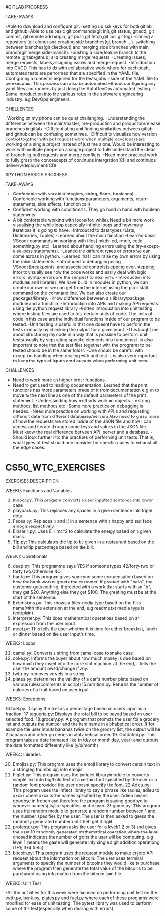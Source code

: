 

#GITLAB PROGRESS

TAKE-AWAYS

-Able to download and configure git.
-setting up ssh keys for both gitlab and github
-Able to use basic git commands(git init, git status, git add, git commit, git remote add origin, git push,git fetch,git pull,git log)
-cloning a repository (git clone) and creating side branches(git branch ...). switching between branches(git checkout) and merging side branches with main branch(git merge side-branch).
-pushing a side/feature branch to the remote (gitlab/github) and creating merge requests.
-Creating issues, merge requests, labels,assigning issues and merge request.
-Introduction into CI/CD. This has to do with collaborative work where for each push, automated tests are performed that are specified in the YAML file. Configuring a runner is required for the tests/jobs inside of the YAML file to be executed. This process can also be automated without configuring any yaml files and runners by just doing the AutoDevOps automated testing.
-Some introduction into the various roles in the software engineering industry. e.g DevOps engineers.

CHELLENGES

-Working on my phone can be quiet challenging.
-Understanding the difference between the main/master, pre-production and production/release branches in gitlab.
-Diffetentiating and finding similarities between gitlab and github can be confusing sometimes.
-Difficult to visualize how version control together with pull request work when multiple developers are working on a single project instead of just me alone. Would be interesting to work with multiple people on a single project to fully understand the ideas of branching,pull requests and merge conflicts.
-Need more practical work to fully grasp the concencepts of continuos intergration(CI) and continuos delivery/deployment(CD)



#PYTHON BASICS PROGRESS

TAKE-AWAYS

- Confortable with variable(integiers, string, floats, booleans).
-Confortable working with functions(parameters, arguments, return statements, side effects, function call)
- Confident working with conditionals. They go hand in hand with boolean statements
- A bit confortable working with loops(for, while). Need a bit more work visualising the while loop especially infinite loops and how many iterations it is going to have.
-Introducrd to data types (Lists, Dictionaries, Tuples)
-Learned about the main function
-Learned basic VScode commands on working with files( mkdir, cd, rmdir, code something.py etc)
-Learned about handling errors using the (try-except-else-pass statements).
-Leaned the different types of errors we can come across in python.
-Learned that i can raise my own errors by using the raise statements.
-Introduced to debugging using VScode(breakpoints) and associated controls(stepping over, stepping into) to visually see how the code works and easily deal with logic errors. Syntax errors are the simplest to deal with.
-Introduction into modules and libraries. We have build in modules in python, we can create our own or we can get from the internet using the pip install command on the command line. We can also create our packages/library. 
-Know didference between a a library/package, module and a function.
-Introduction into APIs and making API requests using the python request library
-Gotten introduction into unit testing where testing files are used to test certain units of code. The units of code in this case are the individual functions inside of our program to be tested. 
-Unit testing is useful in that one doesnt have to perform the tests manually by checking the output for a given input.
-This taught me about structuring my code in a way that is possible to perform unit tests(usually by separating specific elements into functions).It is also important to note that the test files together with the programs to be tested should be in the same folder.
-One should be careful with exception handling when dealing with unit test. It is also very important to keep the type of inputs amd outputs when performing unit tests.

CHALLENGES

- Need to work more on higher order functions.
- Need to get used to reading documentation. Learned that the print functions has more parameters inside of it from documentation e.g \n to move to the next line as one of the default parameters of the print statement.
-Understanding how methods work on objects. i.e string methods, list methods etc
-Some more practice on debugging is needed.
-Need more practice on working with API,s and requesting different data from different databases/servers.Also need to grasp more of how the requests are stored inside of the JSON file and how i can access and iterate through some keys and values in the JSON file.
-Must know the real difference between API, server and a database.
-Should look further into the practises of performing unit tests. That is, what types of test should one consider for specific cases to exhaust all the edge cases.


# CS50\_WTC\_EXERCISES

EXERCISES DESCRIPTION

WEEK0: Functions and Variables

1. Indoor.py: This program converts a user inputted sentence into lower case
2. playback.py: This replaces any spaces in a given sentence into triple dots
3. Faces.py: Replaces :) and :( in a sentence with a happy and sad face emogis respectively
4. Einstein.py: Uses E = mc^2 to calculate the energy based on a given mass.
5. Tip.py: This calculates the tip to be given in a restaurant based on the bill and tip percentage based on the bill.


WEEK1: Conditionals

6. deep.py: This programme says YES if someone types 42/forty-two or forty two.Otherwise NO.
7. bank.py: This program gives someone some compensation based on how the bank worker greets the customer. If greeted with "hello", the customer gets nothing, if greeted with a work that starts with an "h", they get $20. Anything else they get $100. The greeting must be at the start of the sentence.
8. Extensions.py: This shows a files media type based on the files name(with the extension at the end, e.g readme.txt media type is text/plain)
9. interpreter.py: This does mathematical operations based on an expression from the user input
10. meal.py: This tells the user whether it is time for either breakfast, lunch or dinner based on the user input's time.


WEEK2: Loops

11. camel.py: Converts a string from camel case to snake case
12. coke.py: Informs the buyer about how much money is due based on how much they insert into the coke slot machine. at the end, it tells the user the amount owed/change if any.
13. twttr.py: removes vowels in a string
14. plates.py: determines the validity of a car's number plate based on various rules(comments in script)
15.nutrition.py: Returns the number of calories of a fruit based on user input 

WEEK3: Exceptions

16.fuel.py: Display the fuel as a percentage based on users input as a fraction.
17. taqueria.py: Displays the total bill to be payed based on user selected food.
18.grocery.py: A program that promots the user for a grocery list and outputs the number and the item name in alphabetical order. If for example the user inputs bananas twice on the grocery list, the output will be 2 bananas and other groceries in alphabetical order.
19. Outdated.py: This program takes a date formated like (m/d/y or month day, year) amd outputs the date formatted differently like (y/d/month)

WEEK4: Libraries

20. Emojize.py: This program uses the emoji library to convert certain text in a string(eg thumbs up) into emojis
21. Figlet.py: This program uses the pyfiglet library/module to converts simple text into big/bold text of a certain font specified by the user or a random font provided the user doesnt specify the font.
22.Adieu.py: This program uses the inflect library to say a phrase like (adieu, adieu to xxxx) where xxxx is the names specified by the user. Adieu means goodbye in french and therefore the program is saying goodbye to whoever name(s) is/are specifies by the user.
23.game.py: This program uses the random module to generate a random number between 1 and the number specifies by the user. The user is then asked to guess the randomly generated number until theh get it right.
24. professor.py: This program asks the user for a level(1,2 or 3) and gives the user 10 randomly generated mathematical operation where the level chosed indicates the number of gidits the user will be computing. e.g level 1 means the game will generate inly single digit addition operationg (1+1; 3+4 #etc)
25. bitcoin.py: Thia program uses the request module to make crypto API request about the information on bitcoin. The user uses terminal arguments to specify the number of bitcoins they would like to purchase where the program then generate the total value of the bitcoins to be purchased using information from the bitcoin json file.

WEEK5: Unit Test

-All the activities for this week were focused on performing unit test on the twttr.py, bank.py, plates.py and fuel.py where each of these programs were modified for ease of unit testing. The pytest library was used to perform some of the test(especially when dealing with errors)
